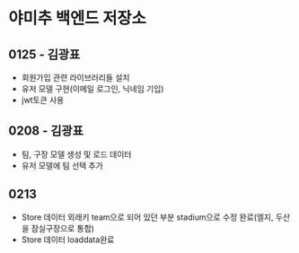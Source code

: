 # 야미추 백엔드 저장소

## 0125 - 김광표
* 회원가입 관련 라이브러리들 설치
* 유저 모델 구현(이메일 로그인, 닉네임 기입)
* jwt토큰 사용

## 0208 - 김광표
* 팀, 구장 모델 생성 및 로드 데이터
* 유저 모델에 팀 선택 추가

## 0213
* Store 데이터 외래키 team으로 되어 있던 부분 stadium으로 수정 완료(엘지, 두산을 잠실구장으로 통합)
* Store 데이터 loaddata완료